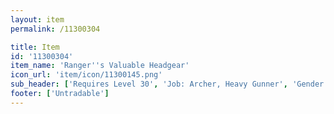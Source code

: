 ```yaml
---
layout: item
permalink: /11300304

title: Item
id: '11300304'
item_name: 'Ranger''s Valuable Headgear'
icon_url: 'item/icon/11300145.png'
sub_header: ['Requires Level 30', 'Job: Archer, Heavy Gunner', 'Gender: All']
footer: ['Untradable']
---
```

